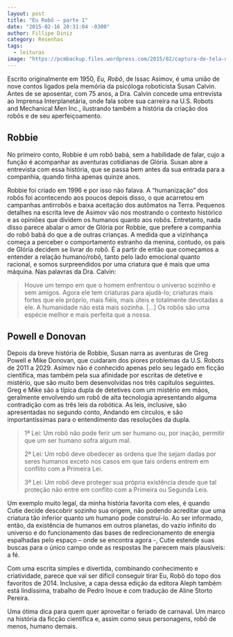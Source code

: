 ```yaml
---
layout: post
title: "Eu Robô — parte 1"
date: "2015-02-16 20:31:04 -0300"
author: Fillipe Diniz
category: Resenhas
tags:
  - leituras
image: "https://pcmbackup.files.wordpress.com/2015/02/captura-de-tela-de-2015-02-15-192138.png"
---
```

Escrito originalmente em 1950, _Eu, Robô_, de Issac Asimov, é uma união de nove contos ligados pela memória da psicóloga roboticista Susan Calvin. Antes de se aposentar, com 75 anos, a Dra. Calvin concede uma entrevista ao Imprensa Interplanetária, onde fala sobre sua carreira na U.S. Robots and Mechanical Men Inc., ilustrando também a história da criação dos robôs e de seu aperfeiçoamento.

## Robbie

No primeiro conto, Robbie é um robô babá, sem a habilidade de falar, cujo a função é acompanhar as aventuras cotidianas de Glória. Susan abre a entrevista com essa história, que se passa bem antes da sua entrada para a companhia, quando tinha apenas quinze anos.

Robbie foi criado em 1996 e por isso não falava. A “humanização” dos robôs foi acontecendo aos poucos depois disso, o que acarretou em campanhas antirrobôs e baixa aceitação dos autômatos na Terra. Pequenos detalhes na escrita leve de Asimov vão nos mostrando o contexto histórico e as opiniões que dividem os humanos quanto aos robôs. Entretanto, nada disso parece abalar o amor de Glória por Robbie, que prefere a companhia do robô babá do que a de outras crianças. A medida que a vizinhança começa a perceber o comportamento estranho da menina, contudo, os pais de Glória decidem se livrar do robô. É a partir de então que começamos a entender a relação humano/robô, tanto pelo lado emocional quanto racional, e somos surpreendidos por uma criatura que é mais que uma máquina. Nas palavras da Dra. Calvin:

> Houve um tempo em que o homem enfrentou o universo sozinho e sem amigos. Agora ele tem criaturas para ajudá-lo; criaturas mais fortes que ele próprio, mais fiéis, mais úteis e totalmente devotadas a ele. A humanidade não está mais sozinha. […] Os robôs são uma espécie melhor e mais perfeita que a nossa.

## Powell e Donovan

Depois da breve história de Robbie, Susan narra as aventuras de Greg Powell e Mike Donovan, que cuidaram dos piores problemas da U.S. Robots de 2011 a 2029. Asimov não é conhecido apenas pelo seu legado em ficção científica, mas também pela sua afinidade por escritas de detetive e mistério, que são muito bem desenvolvidas nos três capítulos seguintes. Greg e Mike são a típica dupla de detetives com um mistério em mãos, geralmente envolvendo um robô de alta tecnologia apresentando alguma contradição com as três leis da robótica. As leis, inclusive, são apresentadas no segundo conto, Andando em círculos, e são importantíssimas para o entendimento das resoluções da dupla.

> 1ª Lei: Um robô não pode ferir um ser humano ou, por inação, permitir que um ser humano sofra algum mal.
>
> 2ª Lei: Um robô deve obedecer as ordens que lhe sejam dadas por seres humanos exceto nos casos em que tais ordens entrem em conflito com a Primeira Lei.
>
> 3ª Lei: Um robô deve proteger sua própria existência desde que tal proteção não entre em conflito com a Primeira ou Segunda Leis.

Um exemplo muito legal, da minha história favorita com eles, é quando Cutie decide descobrir sozinho sua origem, não podendo acreditar que uma criatura tão inferior quanto um humano pode construí-lo. Ao ser informado, então, da existência de humanos em outros planetas, do vazio infinito do universo e do funcionamento das bases de redirecionamento de energia espalhadas pelo espaço – onde se encontra agora -, Cutie estende suas buscas para o único campo onde as respostas lhe parecem mais plausíveis: a fé.

Com uma escrita simples e divertida, combinando conhecimento e criatividade, parece que vai ser difícil conseguir tirar Eu, Robô do topo dos favoritos de 2014. Inclusive, a capa dessa edição da editora Aleph também está lindíssima, trabalho de Pedro Inoue e com tradução de Aline Storto Pereira.

Uma ótima dica para quem quer aproveitar o feriado de carnaval. Um marco na história da ficção científica e, assim como seus personagens, robô de menos, humano demais.
